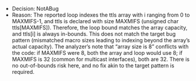- Decision: NotABug
- Reason: The reported loop indexes the ttls array with i ranging from 0 to MAXMIFS-1, and ttls is declared with size MAXMIFS (unsigned char ttls[MAXMIFS]). Therefore, the loop bound matches the array capacity, and ttls[i] is always in-bounds. This does not match the target bug pattern (mismatched macro sizes leading to indexing beyond the array’s actual capacity). The analyzer’s note that “array size is 8” conflicts with the code: if MAXMIFS were 8, both the array and loop would use 8; if MAXMIFS is 32 (common for multicast interfaces), both are 32. There is no out-of-bounds risk here, and no fix akin to the target pattern is required.
